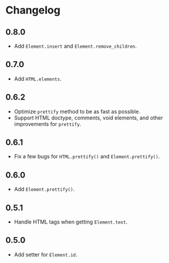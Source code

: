 # Changelog

## 0.8.0

- Add `Element.insert` and `Element.remove_children`.

## 0.7.0

- Add `HTML.elements`.

## 0.6.2

- Optimize `prettify` method to be as fast as possible.
- Support HTML doctype, comments, void elements, and other improvements for `prettify`.

## 0.6.1

- Fix a few bugs for `HTML.prettify()` and `Element.prettify()`.

## 0.6.0

- Add `Element.prettify()`.

## 0.5.1

- Handle HTML tags when getting `Element.text`.

## 0.5.0

- Add setter for `Element.id`.
